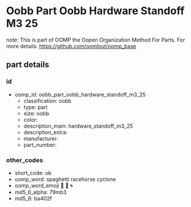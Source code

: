 # Oobb Part Oobb Hardware Standoff M3 25  

note: This is part of OOMP the Oopen Organization Method For Parts. For more details: https://github.com/oomlout/oomp_base

##  part details





### id
* oomp_id: oobb_part_oobb_hardware_standoff_m3_25
  * classification: oobb
  * type: part
  * size: oobb
  * color: 
  * description_main: hardware_standoff_m3_25
  * description_extra: 
  * manufacturer: 
  * part_number: 

### other_codes
* short_code: ob
* oomp_word: spaghetti racehorse cyclone
* oomp_word_emoji :spaghetti: :racehorse: :cyclone:
* md5_6_alpha: 79mb3
* md5_6: ba402f